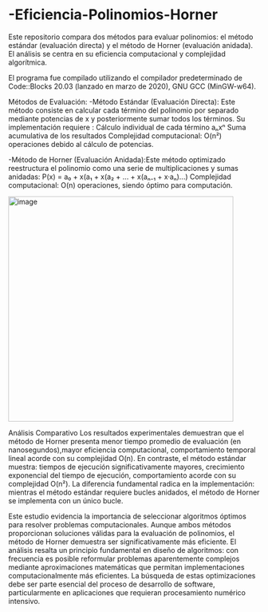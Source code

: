 # -Eficiencia-Polinomios-Horner

Este repositorio compara dos métodos para evaluar polinomios: el método estándar (evaluación directa) y el método de Horner (evaluación anidada). 
El análisis se centra en su eficiencia computacional y complejidad algorítmica.

El programa fue compilado utilizando el compilador predeterminado de Code::Blocks 20.03 (lanzado en marzo de 2020), GNU GCC (MinGW-w64).

Métodos de Evaluación:
-Método Estándar (Evaluación Directa): Este método consiste en calcular cada término del polinomio por separado mediante potencias de x y posteriormente sumar todos los       términos. Su implementación requiere :
    Cálculo individual de cada término aₙxⁿ
    Suma acumulativa de los resultados
    Complejidad computacional: O(n²) operaciones debido al cálculo de potencias.

-Método de Horner (Evaluación Anidada):Este método optimizado reestructura el polinomio como una serie de multiplicaciones y sumas anidadas:
  P(x) = a₀ + x(a₁ + x(a₂ + ... + x(aₙ₋₁ + x·aₙ)...)
  Complejidad computacional: O(n) operaciones, siendo óptimo para computación.

<img width="451" alt="image" src="https://github.com/user-attachments/assets/adaa01a1-243f-4c7a-9903-0b1f9f123ac4" />

Análisis Comparativo
Los resultados experimentales demuestran que el método de Horner presenta menor tiempo promedio de evaluación (en nanosegundos),mayor eficiencia computacional, comportamiento temporal lineal acorde con su complejidad O(n). En contraste, el método estándar muestra: tiempos de ejecución significativamente mayores, crecimiento exponencial del tiempo de ejecución, comportamiento acorde con su complejidad O(n²).
La diferencia fundamental radica en la implementación: mientras el método estándar requiere bucles anidados, el método de Horner se implementa con un único bucle.


Este estudio evidencia la importancia de seleccionar algoritmos óptimos para resolver problemas computacionales. Aunque ambos métodos proporcionan soluciones válidas para la evaluación de polinomios, el método de Horner demuestra ser significativamente más eficiente.
El análisis resalta un principio fundamental en diseño de algoritmos: con frecuencia es posible reformular problemas aparentemente complejos mediante aproximaciones matemáticas que permitan implementaciones computacionalmente más eficientes. La búsqueda de estas optimizaciones debe ser parte esencial del proceso de desarrollo de software, particularmente en aplicaciones que requieran procesamiento numérico intensivo.
